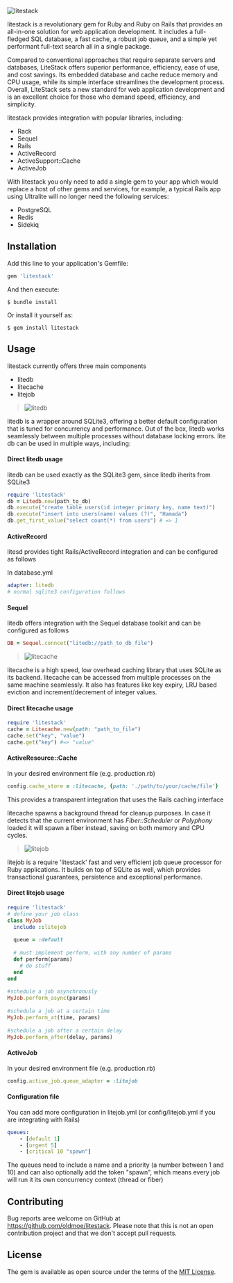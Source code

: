 ![litestack](https://github.com/oldmoe/litestack/blob/master/assets/litestack_logo_teal_large.png?raw=true)


litestack is a revolutionary gem for Ruby and Ruby on Rails that provides an all-in-one solution for web application development. It includes a full-fledged SQL database, a fast cache, a robust job queue, and a simple yet performant full-text search all in a single package.

Compared to conventional approaches that require separate servers and databases, LiteStack offers superior performance, efficiency, ease of use, and cost savings. Its embedded database and cache reduce memory and CPU usage, while its simple interface streamlines the development process. Overall, LiteStack sets a new standard for web application development and is an excellent choice for those who demand speed, efficiency, and simplicity.

litestack provides integration with popular libraries, including:

- Rack
- Sequel
- Rails
- ActiveRecord
- ActiveSupport::Cache
- ActiveJob

With litestack you only need to add a single gem to your app which would replace a host of other gems and services, for example, a typical Rails app using Ultralite will no longer need the following services:

- PostgreSQL
- Redis
- Sidekiq

## Installation

Add this line to your application's Gemfile:

```ruby
gem 'litestack'
```

And then execute:

    $ bundle install

Or install it yourself as:

    $ gem install litestack

## Usage

litestack currently offers three main components

- litedb
- litecache
- litejob

> ![litedb](https://github.com/oldmoe/litestack/blob/master/assets/litedb_logo_teal.png?raw=true)

litedb is a wrapper around SQLite3, offering a better default configuration that is tuned for concurrency and performance. Out of the box, litedb works seamlessly between multiple processes without database locking errors. lite db can be used in multiple ways, including:

#### Direct litedb usage

litedb can be used exactly as the SQLite3 gem, since litedb iherits from SQLite3

```ruby
require 'litestack'
db = Litedb.new(path_to_db)
db.execute("create table users(id integer primary key, name text)")
db.execute("insert into users(name) values (?)", "Hamada")
db.get_first_value("select count(*) from users") # => 1
```

#### ActiveRecord

litesd provides tight Rails/ActiveRecord integration and can be configured as follows

In database.yml

```yaml
adapter: litedb
# normal sqlite3 configuration follows
```

#### Sequel

litedb offers integration with the Sequel database toolkit and can be configured as follows

```ruby
DB = Sequel.conncet("litedb://path_to_db_file")    
```


> ![litecache](https://github.com/oldmoe/litestack/blob/master/assets/litecache_logo_teal.png?raw=true)

litecache is a high speed, low overhead caching library that uses SQLite as its backend. litecache can be accessed from multiple processes on the same machine seamlessly. It also has features like key expiry, LRU based eviction and increment/decrement of integer values.

#### Direct litecache usage

```ruby
require 'litestack'
cache = Litecache.new(path: "path_to_file")
cache.set("key", "value")
cache.get("key") #=> "value"
```

#### ActiveResource::Cache

In your desired environment file (e.g. production.rb)

```ruby
config.cache_store = :litecache, {path: './path/to/your/cache/file'}
```
This provides a transparent integration that uses the Rails caching interface 

litecache spawns a background thread for cleanup purposes. In case it detects that the current environment has *Fiber::Scheduler* or *Polyphony* loaded it will spawn a fiber instead, saving on both memory and CPU cycles.

> ![litejob](https://github.com/oldmoe/litestack/blob/master/assets/litejob_logo_teal.png?raw=true)

litejob is a require 'litestack'
fast and very efficient job queue processor for Ruby applications. It builds on top of SQLite as well, which provides transactional guarantees, persistence and exceptional performance. 

#### Direct litejob usage
```ruby
require 'litestack'
# define your job class
class MyJob
  include ::litejob
      
  queue = :default
      
  # must implement perform, with any number of params
  def perform(params)
    # do stuff
  end
end
    
#schedule a job asynchronusly
MyJob.perform_async(params)
    
#schedule a job at a certain time
MyJob.perform_at(time, params)
    
#schedule a job after a certain delay
MyJob.perform_after(delay, params)
```

#### ActiveJob

In your desired environment file (e.g. production.rb)

```ruby
config.active_job.queue_adapter = :litejob
```
#### Configuration file
You can add more configuration in litejob.yml (or config/litejob.yml if you are integrating with Rails)

```yaml
queues:
    - [default 1]
    - [urgent 5]
    - [critical 10 "spawn"]
```

The queues need to include a name and a priority (a number between 1 and 10) and can also optionally add the token "spawn", which means every job will run it its own concurrency context (thread or fiber)


## Contributing

Bug reports aree welcome on GitHub at https://github.com/oldmoe/litestack. Please note that this is not an open contribution project and that we don't accept pull requests.

## License

The gem is available as open source under the terms of the [MIT License](https://opensource.org/licenses/MIT).
